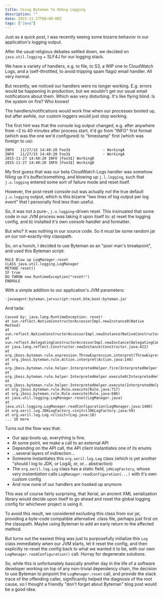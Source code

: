 ```yaml
---
title: Using Byteman To Debug Logging
description: ""
date: 2015-11-27T00:00:00Z
tags: ["Java"]
---
```




Just as a quick post, I was recently seeing some bizarre behavior in our application's logging output.

After the usual religious debates settled down, we decided on `java.util.logging` + SLF4J for our logging stack.

We have a variety of handlers, e.g. to file, to S3, a WIP one to CloudWatch Logs, and a (self-throttled, to avoid tripping spam flags) email handler. All very normal.

But recently, we noticed our handlers were no longer working. E.g. errors would be happening in production, but we wouldn't get our usual email notifications about them. Which was very disturbing. It's like flying blind. Is the system on fire? Who knows!

The handlers/notifications would work fine when our processes booted up, but after awhile, our custom loggers would just stop working.

The first hint was that the console log output changed, e.g. after anywhere from ~2 to 40 minutes after process start, it'd go from "INFO" first format (which was the one we'd configured) to "timestamp" first (which was foreign to us):

```plain
INFO   11/27/15 14:40:20 Foo3$               - WorkingA
INFO   11/27/15 14:40:20 Foo3$               - WorkingA
2015-11-27 14:40:20 INFO [Foo3$] WorkingD
2015-11-27 14:40:20 INFO [Foo3$] WorkingD
```

My first guess that was our beta CloudWatch Logs handler was somehow filling up it's buffer/something, and blowing up `j.l.logging`, such that `j.u.logging` entered some sort of failure mode and reset itself.

However, the post-reset console out was actually *not* the true default `j.u.logging` output, which is this bizarre "two lines of log output per log event" that I personally find less than useful.

So, it was not a pure-, `j.u.logging`-driven reset. This insinuated that some code in our JVM process was taking it upon itself to: a) reset the logging config, and b) installed it's own console handler and formatter.

But who? It was nothing in our source code. So it must be some random jar on our not-exactly-tiny classpath.

So, on a hunch, I decided to use Byteman as an "poor man's breakpoint", and used this Byteman script:

```plain
RULE Blow up LogManager.reset
CLASS java.util.logging.LogManager
METHOD reset()
IF true
DO THROW new RuntimeException("reset!")
ENDRULE
```

With a simple addition to our application's JVM parameters:

```plain
-javaagent:byteman.jar=script:reset.btm,boot:byteman.jar
```

And tada:

```plain
Caused by: java.lang.RuntimeException: reset!
at sun.reflect.NativeConstructorAccessorImpl.newInstance0(Native Method)
at sun.reflect.NativeConstructorAccessorImpl.newInstance(NativeConstructorAccessorImpl.java:62)
at sun.reflect.DelegatingConstructorAccessorImpl.newInstance(DelegatingConstructorAccessorImpl.java:45)
at java.lang.reflect.Constructor.newInstance(Constructor.java:422)
at org.jboss.byteman.rule.expression.ThrowExpression.interpret(ThrowExpression.java:230)
at org.jboss.byteman.rule.Action.interpret(Action.java:144)
at org.jboss.byteman.rule.helper.InterpretedHelper.fire(InterpretedHelper.java:171)
at org.jboss.byteman.rule.helper.InterpretedHelper.execute0(InterpretedHelper.java:139)
at org.jboss.byteman.rule.helper.InterpretedHelper.execute(InterpretedHelper.java:101)
at org.jboss.byteman.rule.Rule.execute(Rule.java:717)
at org.jboss.byteman.rule.Rule.execute(Rule.java:686)
at java.util.logging.LogManager.reset(LogManager.java)
at java.util.logging.LogManager.readConfiguration(LogManager.java:1406)
at org.xeril.log.JDKLogFactory.<init>(JDKLogFactory.java:59)
at org.xeril.log.Log.<clinit>(Log.java:18)
... 10 more
```

Turns out the flow was that:

* Our app boots up, everything is fine.
* At some point, we make a call to an external API
* Depending on the API call, the API client instantiates one of its enums
* ...several layers of indirection...
* Someone instantiates this `org.xeril.log.Log` class (which is yet another "should I log to JDK, or Log4j, or, or... abstraction)
* The `org.xeril.log.Log` class has a static field, `jdkLogFactory`, whose *very instantiation* calls `LogManager.readConfiguration(...)` with it's own custom config
* And now none of our handlers are hooked up anymore

This was of course fairly surprising, that Xerial, an ancient XML serialization library would decide upon itself to go ahead and reset the global logging config for whichever project is using it.

To avoid this result, we considered excluding this class from our jar, providing a byte-code compatible alternative .class file, perhaps just first on the classpath. Maybe using Byteman to add an early return to the affected method.

But turns out the easiest thing was just to purposefully initialize this `Log` class immediately when our JVM starts, let it reset the config, and then explicitly re-reset the config back to what we wanted it to be, with our own `LogManager.readConfiguration()` call. Hurray for degenerate solutions.

So, while this is unfortunately basically another day in the life of a software developer working on top of any non-trivial dependency chain, the decision to use Byteman to pinpoint the `LogManager.reset` call, and provide the stack trace of the offending caller, significantly helped the diagnosis of the root cause, so I thought a friendly "don't forget about Byteman" blog post would be a good idea.


